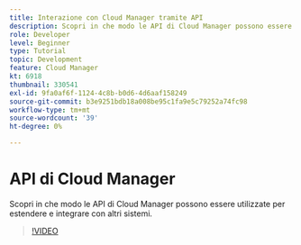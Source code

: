 ```yaml
---
title: Interazione con Cloud Manager tramite API
description: Scopri in che modo le API di Cloud Manager possono essere utilizzate per estendere e integrare con altri sistemi.
role: Developer
level: Beginner
type: Tutorial
topic: Development
feature: Cloud Manager
kt: 6918
thumbnail: 330541
exl-id: 9fa0af6f-1124-4c8b-b0d6-4d6aaf158249
source-git-commit: b3e9251bdb18a008be95c1fa9e5c79252a74fc98
workflow-type: tm+mt
source-wordcount: '39'
ht-degree: 0%

---
```


# API di Cloud Manager

Scopri in che modo le API di Cloud Manager possono essere utilizzate per estendere e integrare con altri sistemi.

>[!VIDEO](https://video.tv.adobe.com/v/330541?quality=12&learn=on)

